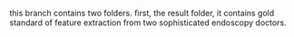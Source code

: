 this branch contains two folders.
first, the result folder, it contains gold standard of feature extraction from two sophisticated endoscopy doctors.